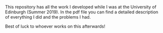 This repository has all the work I developed while I was at the University of Edinburgh (Summer 2019).
In the pdf file you can find a detailed description of everything I did and the problems I had.

Best of luck to whoever works on this afterwards!
